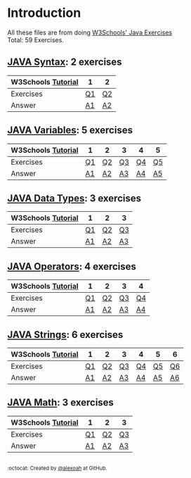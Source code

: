 # Introduction
All these files are from doing [W3Schools' Java Exercises](https://www.w3schools.com/java/exercise.asp)  
Total: 59 Exercises.

## [JAVA Syntax](./JAVA-Syntax): 2 exercises
| W3Schools [Tutorial](https://www.w3schools.com/java/java_syntax.asp) | 1 | 2 |
| --- | --- | --- |
| Exercises | [Q1](https://www.w3schools.com/java/exercise.asp?filename=exercise_syntax1) | [Q2](https://www.w3schools.com/java/exercise.asp?filename=exercise_syntax2) |
| Answer | [A1](./JAVA-Syntax/javaSyntaxE1.java) | [A2](./JAVA-Syntax/javaSyntaxE2.java) |

## [JAVA Variables](./JAVA-Variables): 5 exercises
| W3Schools [Tutorial](https://www.w3schools.com/java/java_variables.asp) | 1 | 2 | 3 | 4 | 5 |
| --- | --- | --- | --- | --- | --- |
| Exercises | [Q1](https://www.w3schools.com/java/exercise.asp?filename=exercise_variables1) | [Q2](https://www.w3schools.com/java/exercise.asp?filename=exercise_variables2) | [Q3](https://www.w3schools.com/java/exercise.asp?filename=exercise_variables3) | [Q4](https://www.w3schools.com/java/exercise.asp?filename=exercise_variables4) | [Q5](https://www.w3schools.com/java/exercise.asp?filename=exercise_variables5) |
| Answer | [A1](./JAVA-Variables/javaVariablesE1.java) | [A2](./JAVA-Variables/javaVariablesE2.java) | [A3](./JAVA-Variables/javaVariablesE3.java) | [A4](./JAVA-Variables/javaVariablesE4.java) | [A5](./JAVA-Variables/javaVariablesE5.java) |

## [JAVA Data Types](./JAVA-DataTypes): 3 exercises
| W3Schools [Tutorial](https://www.w3schools.com/java/java_data_types.asp) | 1 | 2 | 3 |
| --- | --- | --- | --- |
| Exercises | [Q1](https://www.w3schools.com/java/exercise.asp?filename=exercise_data_types1) | [Q2](https://www.w3schools.com/java/exercise.asp?filename=exercise_data_types2) | [Q3](https://www.w3schools.com/java/exercise.asp?filename=exercise_data_types3) |
| Answer | [A1](./JAVA-DataTypes/javaDataTypesE1.java) | [A2](./JAVA-DataTypes/javaDataTypesE2.txt) | [A3](./JAVA-DataTypes/javaDataTypesE3.java) |

## [JAVA Operators](./JAVA-Operators): 4 exercises
| W3Schools [Tutorial](https://www.w3schools.com/java/java_operators.asp) | 1 | 2 | 3 | 4 |
| --- | --- | --- | --- | --- |
| Exercises | [Q1](https://www.w3schools.com/java/exercise.asp?filename=exercise_operators1) | [Q2](https://www.w3schools.com/java/exercise.asp?filename=exercise_operators2) | [Q3](https://www.w3schools.com/java/exercise.asp?filename=exercise_operators3) | [Q4](https://www.w3schools.com/java/exercise.asp?filename=exercise_operators4) |
| Answer | [A1](./JAVA-Operators/javaOperatorsE1.java) | [A2](./JAVA-Operators/javaOperatorsE2.java) | [A3](./JAVA-Operators/javaOperatorsE3.java) | [A4](./JAVA-Operators/javaOperatorsE4.java) |

## [JAVA Strings](./JAVA-Strings): 6 exercises
| W3Schools [Tutorial](https://www.w3schools.com/java/java_strings.asp) | 1 | 2 | 3 | 4 | 5 | 6 |
| --- | --- | --- | --- | --- | --- | --- |
| Exercises | [Q1](https://www.w3schools.com/java/exercise.asp?filename=exercise_strings1) | [Q2](https://www.w3schools.com/java/exercise.asp?filename=exercise_strings2) | [Q3](https://www.w3schools.com/java/exercise.asp?filename=exercise_strings3) | [Q4](https://www.w3schools.com/java/exercise.asp?filename=exercise_strings4) | [Q5](https://www.w3schools.com/java/exercise.asp?filename=exercise_strings5) | [Q6](https://www.w3schools.com/java/exercise.asp?filename=exercise_strings6) |
| Answer | [A1](./JAVA-Strings/javaStringsE1.java) | [A2](./JAVA-Strings/javaStringsE2.java) | [A3](./JAVA-Strings/javaStringsE3.java) | [A4](./JAVA-Strings/javaStringsE4.java) | [A5](./JAVA-Strings/javaStringsE5.java) | [A6](./JAVA-Strings/javaStringsE6.java) |

## [JAVA Math](./JAVA-Math): 3 exercises
| W3Schools [Tutorial](https://www.w3schools.com/java/java_math.asp) | 1 | 2 | 3 |
| --- | --- | --- | --- |
| Exercises | [Q1](https://www.w3schools.com/java/exercise.asp?filename=exercise_math1) | [Q2](https://www.w3schools.com/java/exercise.asp?filename=exercise_math2) | [Q3](https://www.w3schools.com/java/exercise.asp?filename=exercise_math3) |
| Answer | [A1](./JAVA-Math/javaMathE1.java) | [A2](./JAVA-Math/javaMathE2.java) | [A3](./JAVA-Math/javaMathE3.java) |




##
<sup>:octocat: Created by [@alexoah](http://github.com/alexoah) at GitHub.</sup>